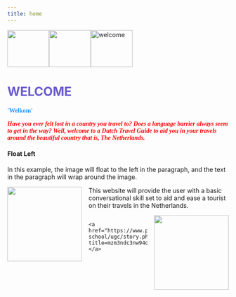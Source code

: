 ```yaml
---
title: home
---
```


<div class="header">
  <img src="https://img.icons8.com/external-icongeek26-linear-colour-icongeek26/64/000000/external-dutch-woman-netherlands-icongeek26-linear-colour-icongeek26.png" width="95" height="84" alt="welcome"/>
  <img src="https://img.icons8.com/offices/30/000000/netherlands.png" width="95" height="84" style="float:left"/>
  <img src="https://img.icons8.com/external-icongeek26-flat-icongeek26/64/000000/external-dutch-man-netherlands-icongeek26-flat-icongeek26.png" width="95" height="84" style="float:left"/>
  
  
  <h1 style="color:SlateBlue;"><b>WELCOME</b></h1>
</div>

 

<p style="color:DodgerBlue;font-family:tahoma"><b>'Welkom'</b></p>
<p><font face = "tahoma" color = "#FF0000"><b><i>Have you ever felt lost in a country you travel to? Does a language barrier always seem to get in the way? Well, welcome to a Dutch Travel Guide to aid you in your travels around the beautiful country that is, The Netherlands.</i></b>
         </font>
      </p>

<div class="row">
<div class ="col-sm-4">
<h4>Float Left</h4>

<p>In this example, the image will float to the left in the paragraph, and the text in the paragraph will wrap around the image.</p>

<p><img src="https://upload.wikimedia.org/wikipedia/commons/2/20/Flag_of_the_Netherlands.svg" style="float:left;width:170px;height:170px;margin-right:15px;">
This website will provide the user with a basic conversational skill set to aid and ease a tourist on their travels in the Netherlands. </p>
  
<img src="https://img.icons8.com/fluency/50/000000/netherlands-map.png" style="float:right;width:170px;height:170px;margin-left:15px;">
   
                                                                                                                                       <a href="https://www.proprofs.com/quiz-school/ugc/story.php?title=mzm3ndc3nw94of"</a>
